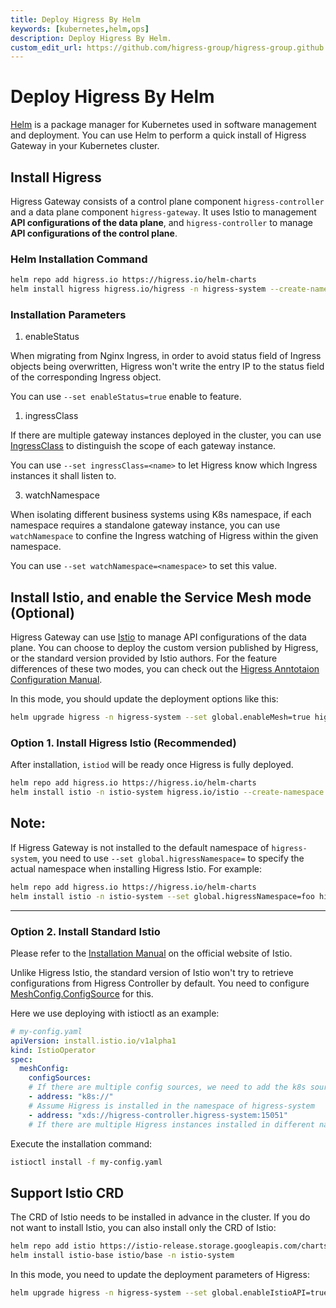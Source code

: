 ```yaml
---
title: Deploy Higress By Helm
keywords: [kubernetes,helm,ops]
description: Deploy Higress By Helm.
custom_edit_url: https://github.com/higress-group/higress-group.github.io/blob/main/i18n/en-us/docusaurus-plugin-content-docs/current/ops/deploy-by-helm.md
---
```


# Deploy Higress By Helm

[Helm](https://helm.sh/) is a package manager for Kubernetes used in software management and deployment. You can use Helm to perform a quick install of Higress Gateway in your Kubernetes cluster.

## Install Higress

Higress Gateway consists of a control plane component `higress-controller` and a data plane component `higress-gateway`. It uses Istio to management **API configurations of the data plane**, and `higress-controller` to manage **API configurations of the control plane**.

### Helm Installation Command

```bash
helm repo add higress.io https://higress.io/helm-charts
helm install higress higress.io/higress -n higress-system --create-namespace
```

### Installation Parameters

1. enableStatus

When migrating from Nginx Ingress, in order to avoid status field of Ingress objects being overwritten, Higress won't write the entry IP to the status field of the corresponding Ingress object.

You can use `--set enableStatus=true` enable to feature.

1. ingressClass

If there are multiple gateway instances deployed in the cluster, you can use [IngressClass](https://kubernetes.io/zh-cn/docs/concepts/services-networking/ingress/#ingress-class) to distinguish the scope of each gateway instance.

You can use `--set ingressClass=<name>` to let Higress know which Ingress instances it shall listen to.

3. watchNamespace

When isolating different business systems using K8s namespace, if each namespace requires a standalone gateway instance, you can use `watchNamespace` to confine the Ingress watching of Higress within the given namespace.

You can use `--set watchNamespace=<namespace>` to set this value.


## Install Istio, and enable the Service Mesh mode (Optional)

Higress Gateway can use [Istio](https://istio.io/) to manage API configurations of the data plane. You can choose to deploy the custom version published by Higress, or the standard version provided by Istio authors.
For the feature differences of these two modes, you can check out the [Higress Anntotaion Configuration Manual](../user/annotation.md).

In this mode, you should update the deployment options like this:

```bash
helm upgrade higress -n higress-system --set global.enableMesh=true higress.io/higress
```

### Option 1. Install Higress Istio (Recommended)

After installation, `istiod` will be ready once Higress is fully deployed.

```bash
helm repo add higress.io https://higress.io/helm-charts
helm install istio -n istio-system higress.io/istio --create-namespace
```

**Note:**
-----
If Higress Gateway is not installed to the default namespace of `higress-system`, you need to use `--set global.higressNamespace=` to specify the actual namespace when installing Higress Istio. For example:

```bash
helm repo add higress.io https://higress.io/helm-charts
helm install istio -n istio-system --set global.higressNamespace=foo higress.io/istio --create-namespace
```

-----

### Option 2. Install Standard Istio

Please refer to the [Installation Manual](https://istio.io/latest/docs/setup/install/) on the official website of Istio.

Unlike Higress Istio, the standard version of Istio won't try to retrieve configurations from Higress Controller by default. You need to configure [MeshConfig.ConfigSource](https://istio.io/latest/docs/reference/config/istio.mesh.v1alpha1/#ConfigSource) for this.

Here we use deploying with istioctl as an example:

```yaml
# my-config.yaml
apiVersion: install.istio.io/v1alpha1
kind: IstioOperator
spec:
  meshConfig:
    configSources:
    # If there are multiple config sources, we need to add the k8s source explicitly.
    - address: "k8s://"
    # Assume Higress is installed in the namespace of higress-system
    - address: "xds://higress-controller.higress-system:15051"
    # If there are multiple Higress instances installed in different namespaces, you can add them below.
```

Execute the installation command:
```bash
istioctl install -f my-config.yaml
```

## Support Istio CRD

The CRD of Istio needs to be installed in advance in the cluster. If you do not want to install Istio, you can also install only the CRD of Istio:

```bash
helm repo add istio https://istio-release.storage.googleapis.com/charts
helm install istio-base istio/base -n istio-system
```

In this mode, you need to update the deployment parameters of Higress:

```bash
helm upgrade higress -n higress-system --set global.enableIstioAPI=true higress.io/higress
```
